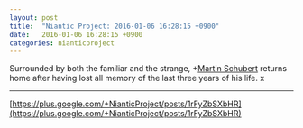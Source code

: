 ```yaml
---
layout: post
title:  "Niantic Project: 2016-01-06 16:28:15 +0900"
date:   2016-01-06 16:28:15 +0900
categories: nianticproject
---
```

Surrounded by both the familiar and the strange, +[Martin Schubert](https://plus.google.com/100425314717666507497 "") returns home after having lost all memory of the last three years of his life.
x
- - -
[https://plus.google.com/+NianticProject/posts/1rFyZbSXbHR](https://plus.google.com/+NianticProject/posts/1rFyZbSXbHR)

